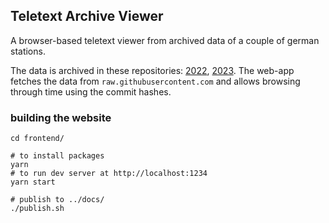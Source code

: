 ## Teletext Archive Viewer

A browser-based teletext viewer from archived data of a couple of german stations. 

The data is archived in these repositories: [2022](https://github.com/defgsus/teletext-archive-unicode),
[2023](https://github.com/defgsus/teletext-archive-2023).
The web-app fetches the data from `raw.githubusercontent.com` and allows browsing through time
using the commit hashes.



### building the website

```shell
cd frontend/

# to install packages
yarn  
# to run dev server at http://localhost:1234
yarn start

# publish to ../docs/
./publish.sh
```
